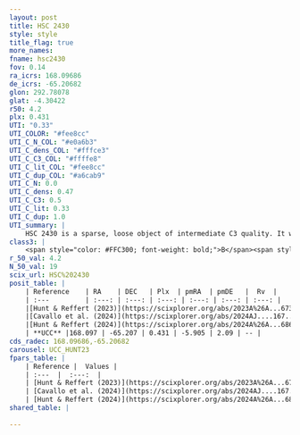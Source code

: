```yaml
---
layout: post
title: HSC 2430
style: style
title_flag: true
more_names: 
fname: hsc2430
fov: 0.14
ra_icrs: 168.09686
de_icrs: -65.20682
glon: 292.78078
glat: -4.30422
r50: 4.2
plx: 0.431
UTI: "0.33"
UTI_COLOR: "#fee8cc"
UTI_C_N_COL: "#e0a6b3"
UTI_C_dens_COL: "#fffce3"
UTI_C_C3_COL: "#ffffe8"
UTI_C_lit_COL: "#fee8cc"
UTI_C_dup_COL: "#a6cab9"
UTI_C_N: 0.0
UTI_C_dens: 0.47
UTI_C_C3: 0.5
UTI_C_lit: 0.33
UTI_C_dup: 1.0
UTI_summary: |
    HSC 2430 is a sparse, loose object of intermediate C3 quality. It was recently reported in the literature.<br><br><span style="color: #99180f; font-weight: bold;">Warning: </span>contains less than 25 stars with <i>P>0.5</i> estimated.
class3: |
    <span style="color: #FFC300; font-weight: bold;">B</span><span style="color: #FFC300; font-weight: bold;">B</span>
r_50_val: 4.2
N_50_val: 19
scix_url: HSC%202430
posit_table: |
    | Reference    | RA    | DEC   | Plx  | pmRA  | pmDE   |  Rv  |
    | :---         | :---: | :---: | :---: | :---: | :---: | :---: |
    |[Hunt & Reffert (2023)](https://scixplorer.org/abs/2023A%26A...673A.114H) | 168.177 | -65.198 | 0.426 | -5.909 | 2.074 | -- |
    |[Cavallo et al. (2024)](https://scixplorer.org/abs/2024AJ....167...12C) | 168.106 | -65.209 | 0.428 | -- | -- | -- |
    |[Hunt & Reffert (2024)](https://scixplorer.org/abs/2024A%26A...686A..42H) | 168.177 | -65.198 | 0.426 | -5.909 | 2.074 | -- |
    | **UCC** |168.097 | -65.207 | 0.431 | -5.905 | 2.09 | -- | 
cds_radec: 168.09686,-65.20682
carousel: UCC_HUNT23
fpars_table: |
    | Reference |  Values |
    | :---  |  :---:  |
    | [Hunt & Reffert (2023)](https://scixplorer.org/abs/2023A%26A...673A.114H) | `AV50=1.67, diffAV50=0.768, MOD50=11.692, logAge50=8.185` |
    | [Cavallo et al. (2024)](https://scixplorer.org/abs/2024AJ....167...12C) | `AV50=1.6, dMod50=11.67, logAge50=7.23, [Fe/H]50=-0.73` |
    | [Hunt & Reffert (2024)](https://scixplorer.org/abs/2024A%26A...686A..42H) | `MassJ=78.6937` |
shared_table: |
    
---
```

